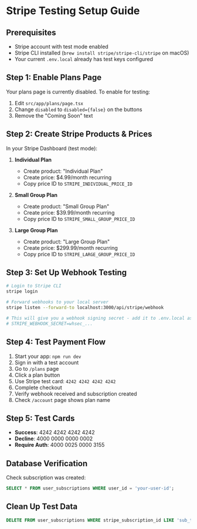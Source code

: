 # Stripe Testing Setup Guide

## Prerequisites
- Stripe account with test mode enabled
- Stripe CLI installed (`brew install stripe/stripe-cli/stripe` on macOS)
- Your current `.env.local` already has test keys configured

## Step 1: Enable Plans Page
Your plans page is currently disabled. To enable for testing:

1. Edit `src/app/plans/page.tsx`
2. Change `disabled` to `disabled={false}` on the buttons
3. Remove the "Coming Soon" text

## Step 2: Create Stripe Products & Prices
In your Stripe Dashboard (test mode):

1. **Individual Plan**
   - Create product: "Individual Plan"
   - Create price: $4.99/month recurring
   - Copy price ID to `STRIPE_INDIVIDUAL_PRICE_ID`

2. **Small Group Plan**
   - Create product: "Small Group Plan"  
   - Create price: $39.99/month recurring
   - Copy price ID to `STRIPE_SMALL_GROUP_PRICE_ID`

3. **Large Group Plan**
   - Create product: "Large Group Plan"
   - Create price: $299.99/month recurring
   - Copy price ID to `STRIPE_LARGE_GROUP_PRICE_ID`

## Step 3: Set Up Webhook Testing
```bash
# Login to Stripe CLI
stripe login

# Forward webhooks to your local server
stripe listen --forward-to localhost:3000/api/stripe/webhook

# This will give you a webhook signing secret - add it to .env.local as:
# STRIPE_WEBHOOK_SECRET=whsec_...
```

## Step 4: Test Payment Flow
1. Start your app: `npm run dev`
2. Sign in with a test account
3. Go to `/plans` page
4. Click a plan button
5. Use Stripe test card: `4242 4242 4242 4242`
6. Complete checkout
7. Verify webhook received and subscription created
8. Check `/account` page shows plan name

## Step 5: Test Cards
- **Success**: 4242 4242 4242 4242
- **Decline**: 4000 0000 0000 0002
- **Require Auth**: 4000 0025 0000 3155

## Database Verification
Check subscription was created:
```sql
SELECT * FROM user_subscriptions WHERE user_id = 'your-user-id';
```

## Clean Up Test Data
```sql
DELETE FROM user_subscriptions WHERE stripe_subscription_id LIKE 'sub_test_%';
```